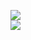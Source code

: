 [![](https://img.shields.io/badge/Made%20With-Github%20Spray-lightgrey.svg?style=for-the-badge&logo=github)](https://github.com/Annihil/github-spray#5620)  
[![](https://i.imgur.com/2DrTn0Z.gif)](https://github.com/Annihil/github-spray)